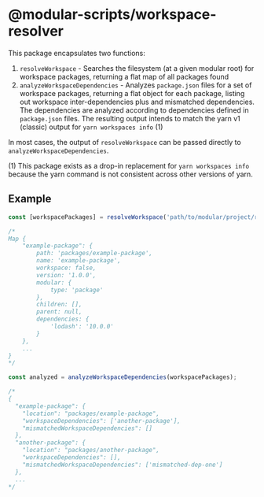 # @modular-scripts/workspace-resolver

This package encapsulates two functions:

1. `resolveWorkspace` - Searches the filesystem (at a given modular root) for
   workspace packages, returning a flat map of all packages found
2. `analyzeWorkspaceDependencies` - Analyzes `package.json` files for a set of
   workspace packages, returning a flat object for each package, listing out
   workspace inter-dependencies plus and mismatched dependencies. The
   dependencies are analyzed according to dependencies defined in `package.json`
   files. The resulting output intends to match the yarn v1 (classic) output for
   `yarn workspaces info` (1)

In most cases, the output of `resolveWorkspace` can be passed directly to
`analyzeWorkspaceDependencies`.

(1) This package exists as a drop-in replacement for `yarn workspaces info`
because the yarn command is not consistent across other versions of yarn.

## Example

```TypeScript
const [workspacePackages] = resolveWorkspace('path/to/modular/project/root')

/*
Map {
    "example-package": {
        path: 'packages/example-package',
        name: 'example-package',
        workspace: false,
        version: '1.0.0',
        modular: {
            type: 'package'
        },
        children: [],
        parent: null,
        dependencies: {
            'lodash': '10.0.0'
        }
    },
    ...
}
*/

const analyzed = analyzeWorkspaceDependencies(workspacePackages);

/*
{
  "example-package": {
    "location": "packages/example-package",
    "workspaceDependencies": ['another-package'],
    "mismatchedWorkspaceDependencies": []
  },
  "another-package": {
    "location": "packages/another-package",
    "workspaceDependencies": [],
    "mismatchedWorkspaceDependencies": ['mismatched-dep-one']
  },
  ...
*/

```
